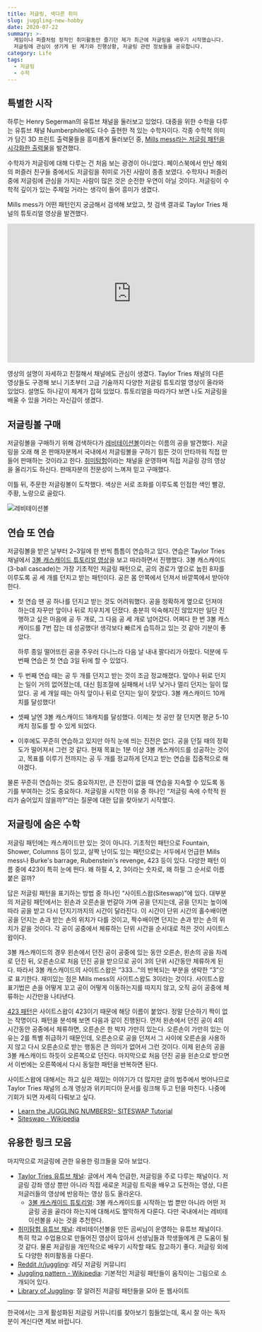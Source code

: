 ```yaml
---
title: 저글링, 색다른 취미
slug: juggling-new-hobby
date: 2020-07-22
summary: >-
  게임이나 퍼즐처럼 정적인 취미활동만 즐기던 제가 최근에 저글링을 배우기 시작했습니다.
  저글링에 관심이 생기게 된 계기와 진행상황, 저글링 관련 정보들을 공유합니다.
category: Life
tags:
  - 저글링
  - 수학
---
```


## 특별한 시작

하루는 Henry Segerman의 유튜브 채널을 둘러보고 있었다. 대중을 위한 수학을 다루는 유튜브 채널 Numberphile에도 다수 출현한 적 있는 수학자이다. 각종 수학적 의미가 담긴 3D 프린트 출력물들을 흥미롭게 둘러보던 중, [Mills mess라는 저글링 패턴을 시각화한 출력물](https://www.youtube.com/watch?v=S8NA8MSbsKY)을 발견했다.

수학자가 저글링에 대해 다루는 건 처음 보는 광경이 아니었다. 페이스북에서 만난 해외의 퍼즐러 친구들 중에서도 저글링을 취미로 가진 사람이 종종 보였다. 수학자나 퍼즐러 중에 저글링에 관심을 가지는 사람이 많은 것은 순전한 우연이 아닐 것이다. 저글링이 수학적 깊이가 있는 주제일 거라는 생각이 들어 흥미가 생겼다.

Mills mess가 어떤 패턴인지 궁금해서 검색해 보았고, 첫 검색 결과로 Taylor Tries 채널의 튜토리얼 영상을 발견했다.

<iframe width="560" height="315" src="https://www.youtube.com/embed/6htEgjE5Opo" frameborder="0" allow="accelerometer; autoplay; encrypted-media; gyroscope; picture-in-picture" allowfullscreen></iframe>

영상의 설명이 자세하고 친절해서 채널에도 관심이 생겼다. Taylor Tries 채널의 다른 영상들도 구경해 보니 기초부터 고급 기술까지 다양한 저글링 튜토리얼 영상이 올라와 있었다. 설명도 하나같이 체계가 잡혀 있었다. 튜토리얼을 따라가다 보면 나도 저글링을 배울 수 있을 거라는 자신감이 생겼다.

## 저글링볼 구매

저글링볼을 구매하기 위해 검색하다가 [레비테이션볼](https://smartstore.naver.com/levitation/products/301385516)이라는 이름의 공을 발견했다. 저글링을 오래 해 온 판매자분께서 국내에서 저글링볼을 구하기 힘든 것이 안타까워 직접 만들어 판매하는 것이라고 한다. [취미탐험](https://www.youtube.com/channel/UC1XS-T3WPcQisUQGY11-mFQ)이라는 채널을 운영하며 직접 저글링 강의 영상을 올리기도 하신다. 판매자분의 전문성이 느껴져 믿고 구매했다.

이틀 뒤, 주문한 저글링볼이 도착했다. 색상은 서로 조화를 이루도록 인접한 색인 빨강, 주황, 노랑으로 골랐다.

![레비테이션볼](./juggling-balls.jpeg)

## 연습 또 연습

저글링볼을 받은 날부터 2–3일에 한 번씩 틈틈이 연습하고 있다. 연습은 Taylor Tries 채널에서 [3볼 캐스캐이드 튜토리얼 영상](https://www.youtube.com/watch?v=dCYDZDlcO6g)을 보고 따라하면서 진행했다. 3볼 캐스캐이드(3-ball cascade)는 가장 기초적인 저글링 패턴으로, 공의 경로가 옆으로 눕힌 8자를 이루도록 공 세 개를 던지고 받는 패턴이다. 공은 몸 안쪽에서 던져서 바깥쪽에서 받아야 한다.

- 첫 연습 땐 공 하나를 던지고 받는 것도 어려워했다. 공을 정확하게 옆으로 던져야 하는데 자꾸만 앞이나 뒤로 치우치게 던졌다. 충분히 익숙해지진 않았지만 일단 진행하고 싶은 마음에 공 두 개로, 그 다음 공 세 개로 넘어갔다. 어쩌다 한 번 3볼 캐스캐이드를 7번 잡는 데 성공했다! 생각보다 빠르게 습득하고 있는 것 같아 기분이 좋았다.

  하루 종일 떨어뜨린 공을 주우러 다니느라 다음 날 내내 팔다리가 아팠다. 덕분에 두 번째 연습은 첫 연습 3일 뒤에 할 수 있었다.

- 두 번째 연습 때는 공 두 개를 던지고 받는 것이 조금 정교해졌다. 앞이나 뒤로 던지는 일이 거의 없어졌는데, 대신 힘조절에 실패해서 너무 낮거나 멀리 던지는 일이 많았다. 공 세 개일 때는 아직 앞이나 뒤로 던지는 일이 잦았다.‬ 3볼 캐스캐이드 10캐치를 달성했다!
- 셋째 날엔 3볼 캐스캐이드 18캐치를 달성했다. 이제는 첫 공만 잘 던지면 평균 5-10캐치 정도를 할 수 있게 되었다.
- 이후에도 꾸준히 연습하고 있지만 아직 눈에 띄는 진전은 없다. 공을 던질 때의 정확도가 떨어져서 그런 것 같다. 현재 목표는 1분 이상 3볼 캐스캐이드를 성공하는 것이고, 목표를 이루기 전까지는 공 두 개를 정교하게 던지고 받는 연습을 집중적으로 해야겠다.

물론 꾸준히 연습하는 것도 중요하지만, 큰 진전이 없을 때 연습을 지속할 수 있도록 동기를 부여하는 것도 중요하다. 저글링을 시작한 이유 중 하나인 “저글링 속에 수학적 원리가 숨어있지 않을까?”라는 질문에 대한 답을 찾아보기 시작했다.

## 저글링에 숨은 수학

저글링 패턴에는 캐스캐이드만 있는 것이 아니다. 기초적인 패턴으로 Fountain, Shower, Columns 등이 있고, 살짝 난이도 있는 패턴으로는 서두에서 언급한 Mills mess나 Burke's barrage, Rubenstein's revenge, 423 등이 있다. 다양한 패턴 이름 중에 423이 특히 눈에 띈다. 왜 하필 4, 2, 3이라는 숫자로, 왜 하필 그 순서로 이름붙은 걸까?

답은 저글링 패턴을 표기하는 방법 중 하나인 “사이트스왑(Siteswap)”에 있다. 대부분의 저글링 패턴에서는 왼손과 오른손을 번갈아 가며 공을 던지는데, 공을 던지는 높이에 따라 공을 받고 다시 던지기까지의 시간이 달라진다. 이 시간이 단위 시간의 홀수배이면 공을 던지는 손과 받는 손의 위치가 다를 것이고, 짝수배이면 던지는 손과 받는 손의 위치가 같을 것이다. 각 공이 공중에서 체류하는 단위 시간을 순서대로 적은 것이 사이트스왑이다.

3볼 캐스캐이드의 경우 왼손에서 던진 공이 공중에 있는 동안 오른손, 왼손의 공을 차례로 던진 뒤, 오른손으로 처음 던진 공을 받으므로 공이 3의 단위 시간동안 체류하게 된다. 따라서 3볼 캐스캐이드의 사이트스왑은 ”333...”의 반복되는 부분을 생략한 ”3”으로 표기한다. 재미있는 점은 Mills mess의 사이트스왑도 3이라는 것이다. 사이트스왑 표기법은 손을 어떻게 꼬고 공이 어떻게 이동하는지를 따지지 않고, 오직 공이 공중에 체류하는 시간만을 나타낸다.

[423 패턴](https://www.youtube.com/watch?v=1xhe3cRvCSg)은 사이트스왑이 423이기 때문에 해당 이름이 붙었다. 정말 단순하기 짝이 없는 작명이다. 패턴을 분석해 보면 다음과 같이 진행된다. 먼저 왼손에서 던진 공이 4의 시간동안 공중에서 체류하면, 오른손은 한 박자 가만히 있는다. 오른손이 가만히 있는 이유는 2를 특별 취급하기 때문인데, 오른손으로 공을 던져서 그 사이에 오른손을 사용하지 않고 다시 오른손으로 받는 행동은 큰 의미가 없어서 그런 것이다. 이제 왼손의 공을 3볼 캐스캐이드 하듯이 오른쪽으로 던진다. 마지막으로 처음 던진 공을 왼손으로 받으면서 이번에는 오른쪽에서 다시 동일한 패턴을 반복하면 된다.

사이트스왑에 대해서는 하고 싶은 재밌는 이야기가 더 많지만 글의 범주에서 벗어나므로 Taylor Tries 채널의 소개 영상과 위키피디아 문서를 링크해 두고 턴을 마친다. 나중에 기회가 되면 자세히 다뤄보고 싶다.

- [Learn the JUGGLING NUMBERS!- SITESWAP Tutorial](https://www.youtube.com/watch?v=NsIlQDhMKro)
- [Siteswap - Wikipedia](https://en.wikipedia.org/wiki/Siteswap)

## 유용한 링크 모음

마지막으로 저글링에 관한 유용한 링크들을 모아 보았다.

- [Taylor Tries 유튜브 채널](https://www.youtube.com/channel/UCu9jokE-5IbdN8mHy-hH7Og): 글에서 계속 언급한, 저글링을 주로 다루는 채널이다. 저글링 강좌 영상 뿐만 아니라 직접 새로운 저글링 트릭을 배우고 도전하는 영상, 다른 저글러들의 영상에 반응하는 영상 등도 올라온다.
  - [3볼 캐스캐이드 튜토리얼](https://www.youtube.com/watch?v=dCYDZDlcO6g): 3볼 캐스캐이드를 시작하는 법 뿐만 아니라 어떤 저글링 공을 골라야 하는지에 대해서도 짤막하게 다룬다. 다만 국내에서는 레비테이션볼을 사는 것을 추천한다.
- [취미탐험 유튜브 채널](https://www.youtube.com/channel/UC1XS-T3WPcQisUQGY11-mFQ): 레비테이션볼을 만든 곰씨님이 운영하는 유튜브 채널이다. 특히 학교 수업용으로 만들어진 영상이 많아서 선생님들과 학생들에게 큰 도움이 될 것 같다. 물론 저글링을 개인적으로 배우기 시작할 때도 참고하기 좋다. 저글링 외에도 다양한 취미활동을 다룬다.
- [Reddit /r/juggling](https://www.reddit.com/r/juggling/): 레딧 저글링 커뮤니티
- [Juggling pattern - Wikipedia](https://en.wikipedia.org/wiki/Juggling_pattern): 기본적인 저글링 패턴들이 움직이는 그림으로 소개되어 있다.
- [Library of Juggling](https://www.libraryofjuggling.com/): 잘 알려진 저글링 패턴들을 모아 둔 웹사이트

---

한국에서는 크게 활성화된 저글링 커뮤니티를 찾아보기 힘들었는데, 혹시 잘 아는 독자분이 계신다면 제보 바랍니다.
